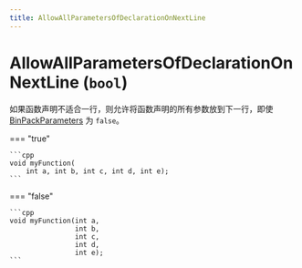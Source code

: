 ```yaml
---
title: AllowAllParametersOfDeclarationOnNextLine
---
```


# AllowAllParametersOfDeclarationOnNextLine (`bool`)

如果函数声明不适合一行，则允许将函数声明的所有参数放到下一行，即使 [BinPackParameters](../BinPackParameters) 为 `false`。

=== "true"

    ```cpp
    void myFunction(
        int a, int b, int c, int d, int e);
    ```

=== "false"

    ```cpp
    void myFunction(int a,
                    int b,
                    int c,
                    int d,
                    int e);
    ```
